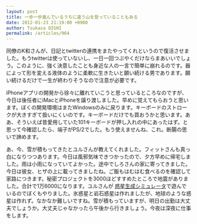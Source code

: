 ```yaml
---
layout: post
title: 一歩一歩進んでいるうちに違う山を登っていることもある
date: 2012-01-23 21:19:00 +0900
author: Tsukasa OISHI
permalink: /articles/964
---
```


同僚のK和さんが、日記とtwitterの連携をまたやってくれというので復活させました。もうtwitterは使っていないし、一日一回つぶやくだけならまあいいでしょう。このように、強く決意したことも身近な人の一言で簡単に崩れるのです。器によって形を変える液体のように柔軟に生きたいと願い続ける男であります。願い続けるだけで一生が終わりそうなので注意が必要です。

iPhoneアプリの開発から徐々に離れていこうと思っているところなのですが、今日は後任者にiMacとiPhoneを譲り渡しました。早めに覚えてもらおうと思います。ぼくの開発環境はまたWindowsのみに戻ります。キーボードのストロークが大きすぎて扱いにくいのです。キーボードだけでも買おうかと思います。ああ、そういえば昔愛用していた101キーボードが押し入れの中にあったはず。と思って今確認したら、端子がPS/2でした。もう使えませんね、これ。断腸の思いで諦めます。

あ、今、雪が積もってきたとユルさんが教えてくれました。フィットさんも真っ白になりつつあります。今日は風邪気味できつかったので、夕方早めに帰宅しました。雨は小雨になっていてよかった。途中でしろさんの家に寄ってきました。今日は彼女、ヒザの上に載ってきましたね。ご飯もはむはむ食べるのを確認して家路につきます。秘密プロジェクトを3000ほどすすめたところで地震がありました。合計で1万6000になります。ユルさんが [惑星生成シミュレータ](http://planetarhythm.com/simulator/)で遊んでいるのでぼくもやりました。氷惑星と岩石惑星は作れましたが、地球のような惑星は作れず。なかなか難しいですね。雪が積もっていますが、明日の出勤は大丈夫でしょうか。大丈夫じゃなかったら午後から行きましょう。今夜は深夜に仕事をします。


